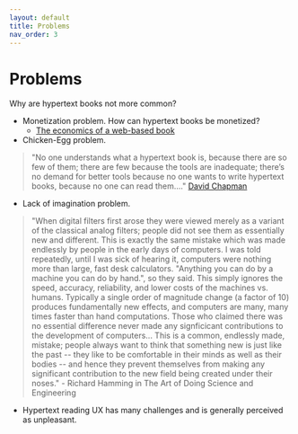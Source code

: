 ```yaml
---
layout: default
title: Problems
nav_order: 3
---
```


#  Problems 

Why are hypertext books not more common?


* Monetization problem. How can hypertext books be monetized?
  * [The economics of a web-based book](https://practicaltypography.com/economics-year-one.html)
* Chicken-Egg problem. 
>"No one understands what a hypertext book is, because there are so few of them; there are few because the tools are inadequate; there’s no demand for better tools because no one wants to write hypertext books, because no one can read them…." [David Chapman](https://twitter.com/Meaningness/status/1154827701754007552)
* Lack of imagination problem. 
> "When digital filters first arose they were viewed merely as a variant of the classical analog filters; people did not see them as essentially new and different. This is exactly the same mistake which was made endlessly by people in the early days of computers. I was told repeatedly, until I was sick of hearing it, computers were nothing more than large, fast desk calculators. "Anything you can do by a machine you can do by hand.", so they said. This simply ignores the speed, accuracy, reliability, and lower costs of the machines vs. humans. Typically a single order of magnitude change (a factor of 10) produces fundamentally new effects, and computers are many, many times faster than hand computations. Those who claimed there was no essential difference never made any signficicant contributions to the development of computers... This is a common, endlessly made, mistake; people always want to think that something new is just like the past -- they like to be comfortable in their minds as well as their bodies -- and hence they prevent themselves from making any significant contribution to the new field being created under their noses." - Richard Hamming in The Art of Doing Science and Engineering
* Hypertext reading UX has many challenges and is generally perceived as unpleasant.


